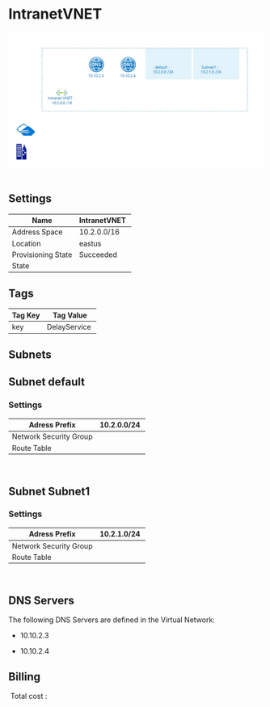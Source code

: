 # IntranetVNET
![Cloudockit](../assets/dc31514ec3a84da9b94d1e4a6c6ee40b.jpg) 
## Settings


| Name | IntranetVNET  |
| --- | --- |
| Address Space | 10.2.0.0/16  |
| Location | eastus  |
| Provisioning State | Succeeded  |
| State |   |


## Tags


| Tag Key | Tag Value |
| --- | --- |
| key  | DelayService  |

## Subnets

## Subnet default

### Settings


| Adress Prefix | 10.2.0.0/24  |
| --- | --- |
| Network Security Group |   |
| Route Table |   |

 
## Subnet Subnet1

### Settings


| Adress Prefix | 10.2.1.0/24  |
| --- | --- |
| Network Security Group |   |
| Route Table |   |

 


## DNS Servers
The following DNS Servers are defined in the Virtual Network:
- 10.10.2.3

- 10.10.2.4







## Billing
 Total cost : 
